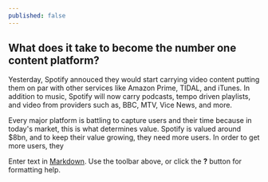 ```yaml
---
published: false
---
```


## What does it take to become the number one content platform?
Yesterday, Spotify annouced they would start carrying video content putting them on par with other services like Amazon Prime, TIDAL, and iTunes. In addition to music, Spotify will now carry podcasts, tempo driven playlists, and video from providers such as, BBC, MTV, Vice News, and more. 

Every major platform is battling to capture users and their time because in today's market, this is what determines  value. Spotify is valued around $8bn, and to keep their value growing, they need more users. In order to get more users, they 

Enter text in [Markdown](http://daringfireball.net/projects/markdown/). Use the toolbar above, or click the **?** button for formatting help.
